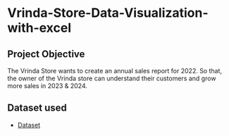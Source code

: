 # Vrinda-Store-Data-Visualization-with-excel
## Project Objective
The Vrinda Store wants to create an annual sales report for 2022. So that, the owner of the Vrinda store can understand their customers and grow more sales in 2023 & 2024.
## Dataset used
 - <a href="https://github.com/Pritha27-Contain/Vrinda-Store-Data-Visualization-with-excel/blob/main/Project%20About%20Vrinda%20Store%20Analysis.xlsx">Dataset</a>
 
